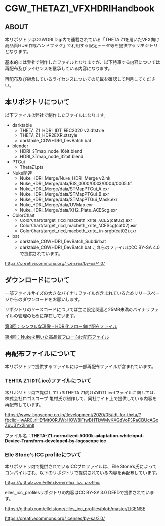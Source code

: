 # CGW_THETAZ1_VFXHDRIHandbook

## ABOUT

本リポジトリはCGWORLD.jp内で連載されている「THETA Z1を用いたVFX向け高品質HDRI作成ハンドブック」で利用する設定データ等を提供するリポジトリとなります。

基本的には弊社で制作したファイルとなりますが、以下特筆する内容については再配布及びライセンスを継承している内容になります。

再配布及び継承しているライセンスについての記載を確認して利用してください。

## 本リポジトリについて

以下ファイルは弊社で制作したファイルになります。

- darktable
  - THETA_Z1_HDRI_IDT_REC2020_v2.dtstyle
  - THETA_Z1_HDR2EXR.dtstyle
  - darktable_CGWHDRI_DevBatch.bat
- blender
  - HDRI_STmap_node_16bit.blend
  - HDRI_STmap_node_32bit.blend
- PTGui
  - ThetaZ1.pts
- Nuke関連
  - Nuke_HDRI_Merge/Nuke_HDRI_Merge_v2.nk
  - Nuke_HDRI_Merge/data/BIS_0000/0003/0004/0005.tif
  - Nuke_HDRI_Merge/data/STMapPTGui_A.exr
  - Nuke_HDRI_Merge/data/STMapPTGui_B.exr
  - Nuke_HDRI_Merge/data/STMapPTGui_Mask.exr
  - Nuke_HDRI_Merge/data/UVMap.exr
  - Nuke_HDRI_Merge/data/XH2_Plate_ACEScg.exr
- ColorChart
  - ColorChart/target_ricd_macbeth_xrite_ACES(cat02).exr
  - ColorChart/target_ricd_macbeth_xrite_ACEScg(cat02).exr
  - ColorChart/target_ricd_macbeth_xrite_lin-srgb(cat02).exr
- bat
  - darktable_CGWHDRI_DevBatch_Subdir.bat
  - darktable_CGWHDRI_DevBatch.bat
これらのファイルはCC BY-SA 4.0で提供されています。

https://creativecommons.org/licenses/by-sa/4.0/

## ダウンロードについて

一部ファイルサイズの大きなバイナリファイルが含まれているためリリースページからのダウンロードをお願いします。

リポジトリのソースコードについては主に設定関連と25MB未満のバイナリファイルの管理のために存在しています。

[第3回：シンプルな現像・HDRI化フロー向け配布ファイル](https://github.com/cgslab/CGW_TEHTAZ1_VFXHDRIHandbook/releases/tag/CGW_HDRI_vol3)

[第4回：Nukeを用いた高品質フロー向け配布ファイル](https://github.com/cgslab/CGW_TEHTAZ1_VFXHDRIHandbook/releases/tag/CGW_HDRI_vol4)

## 再配布ファイルについて

本リポジトリで提供するファイルには一部再配布ファイルが含まれています。

### TEHTA Z1 IDT(.icc)ファイルについて

本リポジトリ内で提供しているTHETA Z1向けのIDT(.icc)ファイルに関しては、株式会社ロゴスコープ 亀村氏が制作して、同社サイト上で提供している内容を再配布しています。

https://www.logoscope.co.jp/development/2020/05/idt-for-theta/?fbclid=IwAR0urHEfMt00RJWbHOW8iFtwBHTkWMvKXGdVoP3RaCBUcAGxZuU3Yx2jmn8

ファイル名：**THETA-Z1-normalized-5000k-adaptation-whiteInput-Device-Transform-developed-by-logoscope.icc**

### Elle Stone's ICC profileについて

本リポジトリ内で提供されているICCプロファイルは、Elle Stone's氏によってコンパイルされ、以下のリポジトリで提供されている内容を再配布しています。

https://github.com/ellelstone/elles_icc_profiles

elles_icc_profilesリポジトリの内容はCC BY-SA 3.0 DEEDで提供されています。

https://github.com/ellelstone/elles_icc_profiles/blob/master/LICENSE

https://creativecommons.org/licenses/by-sa/3.0/
